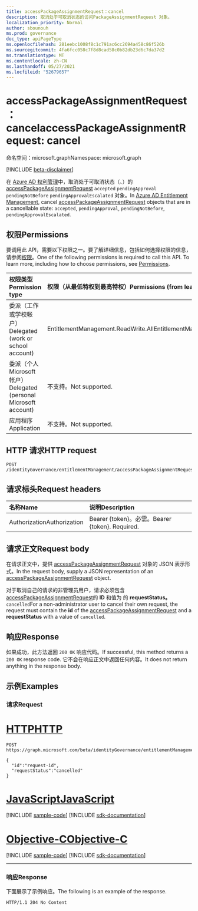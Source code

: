 ```yaml
---
title: accessPackageAssignmentRequest：cancel
description: 取消处于可取消状态的访问PackageAssignmentRequest 对象。
localization_priority: Normal
author: sbounouh
ms.prod: governance
doc_type: apiPageType
ms.openlocfilehash: 281eebc1008f8c1c791ac6cc2694a458c86f526b
ms.sourcegitcommit: 4fa6fcc058c7f8d8cad58c0b82db23d6c7da37d2
ms.translationtype: MT
ms.contentlocale: zh-CN
ms.lasthandoff: 05/27/2021
ms.locfileid: "52679657"
---
```

# <a name="accesspackageassignmentrequest-cancel"></a><span data-ttu-id="43e9d-103">accessPackageAssignmentRequest：cancel</span><span class="sxs-lookup"><span data-stu-id="43e9d-103">accessPackageAssignmentRequest: cancel</span></span>
<span data-ttu-id="43e9d-104">命名空间：microsoft.graph</span><span class="sxs-lookup"><span data-stu-id="43e9d-104">Namespace: microsoft.graph</span></span>

[!INCLUDE [beta-disclaimer](../../includes/beta-disclaimer.md)]

<span data-ttu-id="43e9d-105">在 [Azure AD 权利管理](../resources/entitlementmanagement-root.md)中，取消处于可取消状态（、）的 [accessPackageAssignmentRequest](../resources/accesspackageassignmentrequest.md) `accepted` `pendingApproval` `pendingNotBefore` `pendingApprovalEscalated` 对象。</span><span class="sxs-lookup"><span data-stu-id="43e9d-105">In [Azure AD Entitlement Management](../resources/entitlementmanagement-root.md), cancel [accessPackageAssignmentRequest](../resources/accesspackageassignmentrequest.md) objects that are in a cancellable state: `accepted`, `pendingApproval`, `pendingNotBefore`, `pendingApprovalEscalated`.</span></span>

## <a name="permissions"></a><span data-ttu-id="43e9d-106">权限</span><span class="sxs-lookup"><span data-stu-id="43e9d-106">Permissions</span></span>
<span data-ttu-id="43e9d-p101">要调用此 API，需要以下权限之一。要了解详细信息，包括如何选择权限的信息，请参阅[权限](/graph/permissions-reference)。</span><span class="sxs-lookup"><span data-stu-id="43e9d-p101">One of the following permissions is required to call this API. To learn more, including how to choose permissions, see [Permissions](/graph/permissions-reference).</span></span>

|<span data-ttu-id="43e9d-109">权限类型</span><span class="sxs-lookup"><span data-stu-id="43e9d-109">Permission type</span></span>|<span data-ttu-id="43e9d-110">权限（从最低特权到最高特权）</span><span class="sxs-lookup"><span data-stu-id="43e9d-110">Permissions (from least to most privileged)</span></span>|
|:---|:---|
|<span data-ttu-id="43e9d-111">委派（工作或学校帐户）</span><span class="sxs-lookup"><span data-stu-id="43e9d-111">Delegated (work or school account)</span></span>|<span data-ttu-id="43e9d-112">EntitlementManagement.ReadWrite.All</span><span class="sxs-lookup"><span data-stu-id="43e9d-112">EntitlementManagement.ReadWrite.All</span></span> |
|<span data-ttu-id="43e9d-113">委派（个人 Microsoft 帐户）</span><span class="sxs-lookup"><span data-stu-id="43e9d-113">Delegated (personal Microsoft account)</span></span>|<span data-ttu-id="43e9d-114">不支持。</span><span class="sxs-lookup"><span data-stu-id="43e9d-114">Not supported.</span></span>|
|<span data-ttu-id="43e9d-115">应用程序</span><span class="sxs-lookup"><span data-stu-id="43e9d-115">Application</span></span>|<span data-ttu-id="43e9d-116">不支持。</span><span class="sxs-lookup"><span data-stu-id="43e9d-116">Not supported.</span></span>|

## <a name="http-request"></a><span data-ttu-id="43e9d-117">HTTP 请求</span><span class="sxs-lookup"><span data-stu-id="43e9d-117">HTTP request</span></span>

<!-- {
  "blockType": "ignored"
}
-->
``` http
POST /identityGovernance/entitlementManagement/accessPackageAssignmentRequests/{id}/cancel
```

## <a name="request-headers"></a><span data-ttu-id="43e9d-118">请求标头</span><span class="sxs-lookup"><span data-stu-id="43e9d-118">Request headers</span></span>
|<span data-ttu-id="43e9d-119">名称</span><span class="sxs-lookup"><span data-stu-id="43e9d-119">Name</span></span>|<span data-ttu-id="43e9d-120">说明</span><span class="sxs-lookup"><span data-stu-id="43e9d-120">Description</span></span>|
|:---|:---|
|<span data-ttu-id="43e9d-121">Authorization</span><span class="sxs-lookup"><span data-stu-id="43e9d-121">Authorization</span></span>|<span data-ttu-id="43e9d-p102">Bearer {token}。必需。</span><span class="sxs-lookup"><span data-stu-id="43e9d-p102">Bearer {token}. Required.</span></span>|

## <a name="request-body"></a><span data-ttu-id="43e9d-124">请求正文</span><span class="sxs-lookup"><span data-stu-id="43e9d-124">Request body</span></span>
<span data-ttu-id="43e9d-125">在请求正文中，提供 [accessPackageAssignmentRequest](../resources/accesspackageassignmentrequest.md) 对象的 JSON 表示形式。</span><span class="sxs-lookup"><span data-stu-id="43e9d-125">In the request body, supply a JSON representation of an [accessPackageAssignmentRequest](../resources/accesspackageassignmentrequest.md) object.</span></span>

<span data-ttu-id="43e9d-126">对于取消自己的请求的非管理员用户，请求必须包含 [accessPackageAssignmentRequest](../resources/accesspackageassignmentrequest.md)的 **ID** 和值为 的 **requestStatus。** `cancelled`</span><span class="sxs-lookup"><span data-stu-id="43e9d-126">For a non-administrator user to cancel their own request, the request must contain the **id** of the [accessPackageAssignmentRequest](../resources/accesspackageassignmentrequest.md) and a **requestStatus** with a value of `cancelled`.</span></span>

## <a name="response"></a><span data-ttu-id="43e9d-127">响应</span><span class="sxs-lookup"><span data-stu-id="43e9d-127">Response</span></span>

<span data-ttu-id="43e9d-128">如果成功，此方法返回 `200 OK` 响应代码。</span><span class="sxs-lookup"><span data-stu-id="43e9d-128">If successful, this method returns a `200 OK` response code.</span></span>  <span data-ttu-id="43e9d-129">它不会在响应正文中返回任何内容。</span><span class="sxs-lookup"><span data-stu-id="43e9d-129">It does not return anything in the response body.</span></span>

## <a name="examples"></a><span data-ttu-id="43e9d-130">示例</span><span class="sxs-lookup"><span data-stu-id="43e9d-130">Examples</span></span>

### <a name="request"></a><span data-ttu-id="43e9d-131">请求</span><span class="sxs-lookup"><span data-stu-id="43e9d-131">Request</span></span>

# <a name="http"></a>[<span data-ttu-id="43e9d-132">HTTP</span><span class="sxs-lookup"><span data-stu-id="43e9d-132">HTTP</span></span>](#tab/http)
<!-- {
  "blockType": "request",
  "name": "accesspackageassignmentrequest_cancel"
}
-->
``` http
POST https://graph.microsoft.com/beta/identityGovernance/entitlementManagement/accessPackageAssignmentRequests/{id}/cancel

{
  "id":"request-id",
  "requestStatus":"cancelled"
}
```
# <a name="javascript"></a>[<span data-ttu-id="43e9d-133">JavaScript</span><span class="sxs-lookup"><span data-stu-id="43e9d-133">JavaScript</span></span>](#tab/javascript)
[!INCLUDE [sample-code](../includes/snippets/javascript/accesspackageassignmentrequest-cancel-javascript-snippets.md)]
[!INCLUDE [sdk-documentation](../includes/snippets/snippets-sdk-documentation-link.md)]

# <a name="objective-c"></a>[<span data-ttu-id="43e9d-134">Objective-C</span><span class="sxs-lookup"><span data-stu-id="43e9d-134">Objective-C</span></span>](#tab/objc)
[!INCLUDE [sample-code](../includes/snippets/objc/accesspackageassignmentrequest-cancel-objc-snippets.md)]
[!INCLUDE [sdk-documentation](../includes/snippets/snippets-sdk-documentation-link.md)]

---



### <a name="response"></a><span data-ttu-id="43e9d-135">响应</span><span class="sxs-lookup"><span data-stu-id="43e9d-135">Response</span></span>
<span data-ttu-id="43e9d-136">下面展示了示例响应。</span><span class="sxs-lookup"><span data-stu-id="43e9d-136">The following is an example of the response.</span></span>

<!-- {
  "blockType": "response",
  "truncated": true
} -->

```http
HTTP/1.1 204 No Content
```

